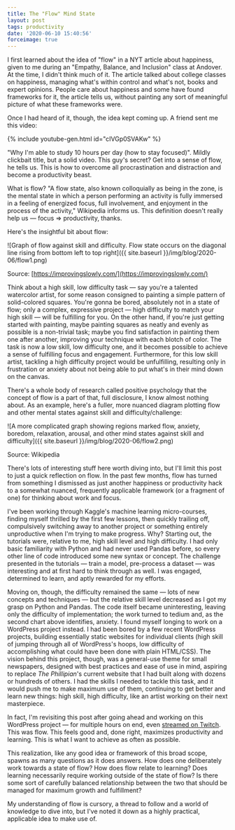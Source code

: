 ```yaml
---
title: The "Flow" Mind State
layout: post
tags: productivity
date: '2020-06-10 15:40:56'
forceimage: true
---
```


I first learned about the idea of "flow" in a NYT article about happiness, given to me during an "Empathy, Balance, and Inclusion" class at Andover. At the time, I didn't think much of it. The article talked about college classes on happiness, managing what's within control and what's not, books and expert opinions. People care about happiness and some have found frameworks for it, the article tells us, without painting any sort of meaningful picture of what these frameworks were.

Once I had heard of it, though, the idea kept coming up. A friend sent me this video:

{% include youtube-gen.html id="cIVGp0SVAKw" %}

"Why I'm able to study 10 hours per day (how to stay focused)". Mildly clickbait title, but a solid video. This guy's secret? Get into a sense of flow, he tells us. This is how to overcome all procrastination and distraction and become a productivity beast.

What is flow? "A flow state, also known colloquially as being in the zone, is the mental state in which a person performing an activity is fully immersed in a feeling of energized focus, full involvement, and enjoyment in the process of the activity," Wikipedia informs us. This definition doesn't really help us — focus ⇒ productivity, thanks.

Here's the insightful bit about flow:

![Graph of flow against skill and difficulty. Flow state occurs on the diagonal line rising from bottom left to top right]({{ site.baseurl }}/img/blog/2020-06/flow1.png)

Source: [https://improvingslowly.com/](https://improvingslowly.com/)

Think about a high skill, low difficulty task — say you're a talented watercolor artist, for some reason consigned to painting a simple pattern of solid-colored squares. You're gonna be bored, absolutely not in a state of flow; only a complex, expressive project — high difficulty to match your high skill — will be fulfilling for you. On the other hand, if you're just getting started with painting, maybe painting squares as neatly and evenly as possible is a non-trivial task; maybe you find satisfaction in painting them one after another, improving your technique with each blotch of color. The task is now a low skill, low difficulty one, and it becomes possible to achieve a sense of fulfilling focus and engagement. Furthermore, for this low skill artist, tackling a high difficulty project would be unfulfilling, resulting only in frustration or anxiety about not being able to put what's in their mind down on the canvas.

There's a whole body of research called positive psychology that the concept of flow is a part of that, full disclosure, I know almost nothing about. As an example, here's a fuller, more nuanced diagram plotting flow and other mental states against skill and difficulty/challenge:

![A more complicated graph showing regions marked flow, anxiety, boredom, relaxation, arousal, and other mind states against skill and difficulty]({{ site.baseurl }}/img/blog/2020-06/flow2.png)

Source: Wikipedia

There's lots of interesting stuff here worth diving into, but I'll limit this post to just a quick reflection on flow. In the past few months, flow has turned from something I dismissed as just another happiness or productivity hack to a somewhat nuanced, frequently applicable framework (or a fragment of one) for thinking about work and focus.

I've been working through Kaggle's machine learning micro-courses, finding myself thrilled by the first few lessons, then quickly trailing off, compulsively switching away to another project or something entirely unproductive when I'm trying to make progress. Why? Starting out, the tutorials were, relative to me, high skill level and high difficulty. I had only basic familiarity with Python and had never used Pandas before, so every other line of code introduced some new syntax or concept. The challenge presented in the tutorials — train a model, pre-process a dataset — was interesting and at first hard to think through as well. I was engaged, determined to learn, and aptly rewarded for my efforts.

Moving on, though, the difficulty remained the same — lots of new concepts and techniques — but the relative skill level decreased as I got my grasp on Python and Pandas. The code itself became uninteresting, leaving only the difficulty of implementation; the work turned to tedium and, as the second chart above identifies, anxiety. I found myself longing to work on a WordPress project instead. I had been bored by a few recent WordPress projects, building essentially static websites for individual clients (high skill of jumping through all of WordPress's hoops, low difficulty of accomplishing what could have been done with plain HTML/CSS). The vision behind this project, though, was a general-use theme for small newspapers, designed with best practices and ease of use in mind, aspiring to replace *The Phillipian*'s current website that I had built along with dozens or hundreds of others. I had the skills I needed to tackle this task, and it would push me to make maximum use of them, continuing to get better and learn new things: high skill, high difficulty, like an artist working on their next masterpiece.

In fact, I'm revisiting this post after going ahead and working on this WordPress project — for multiple hours on end, even [streamed on Twitch](https://www.twitch.tv/wwsalmon). This was flow. This feels good and, done right, maximizes productivity and learning. This is what I want to achieve as often as possible.

This realization, like any good idea or framework of this broad scope, spawns as many questions as it does answers. How does one deliberately work towards a state of flow? How does flow relate to learning? Does learning necessarily require working outside of the state of flow? Is there some sort of carefully balanced relationship between the two that should be managed for maximum growth and fulfillment?

My understanding of flow is cursory, a thread to follow and a world of knowledge to dive into, but I've noted it down as a highly practical, applicable idea to make use of.